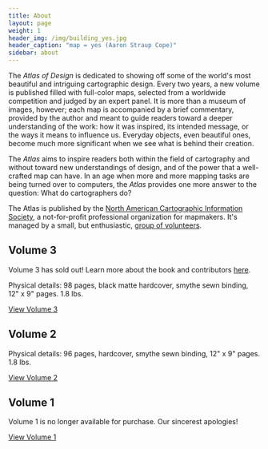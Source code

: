 ```yaml
---
title: About
layout: page
weight: 1
header_img: /img/building_yes.jpg
header_caption: "map = yes (Aaron Straup Cope)"
sidebar: about
---
```


The <em>Atlas of Design</em> is dedicated to showing off some of the world's most beautiful and intriguing cartographic design. Every two years, a new volume is published filled with full-color maps, selected from a worldwide competition and judged by an expert panel. It is more than a museum of images, however; each map is accompanied by a brief commentary, provided by the author and meant to guide readers toward a deeper understanding of the work: how it was inspired, its intended message, or the ways it means to influence us. Everyday objects, even beautiful ones, become much more significant when we see what is behind their creation.

The <em>Atlas</em> aims to inspire readers both within the field of cartography and without toward new understandings of design, and of the power that a well-crafted map can have. In an age when more and more mapping tasks are being turned over to computers, the <em>Atlas</em> provides one more answer to the question: What do cartographers do?

The Atlas is published by the <a href="http://nacis.org">North American Cartographic Information Society</a>, a not-for-profit professional organization for mapmakers. It's managed by a small, but enthusiastic, <a title="Staff" href="http://atlasofdesign.org/staff/">group of volunteers</a>.

## Volume 3

Volume 3 has sold out! Learn more about the book and contributors [here](/2016/10/16/v3-pre-release/).

Physical details: 98 pages, black matte hardcover, smythe sewn binding, 12" x 9" pages. 1.8 lbs.

<a class="button" href="http://atlasofdesign.org/three">View Volume 3</a>

## Volume 2

Physical details: 96 pages, hardcover, smythe sewn binding, 12" x 9" pages. 1.8 lbs.

<a class="button" href="http://atlasofdesign.org/two">View Volume 2</a>

## Volume 1

Volume 1 is no longer available for purchase. Our sincerest apologies!

<a class="button" href="http://atlasofdesign.org/one">View Volume 1</a>
